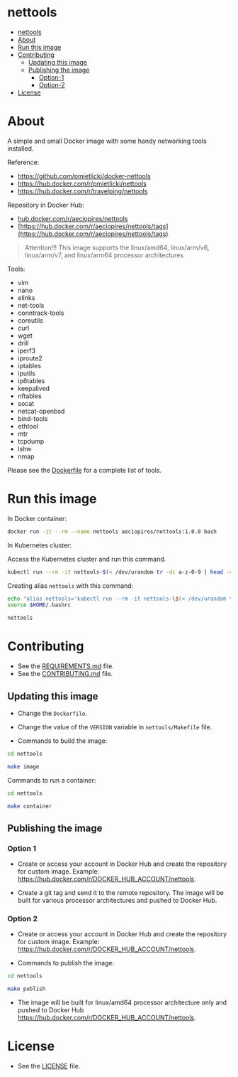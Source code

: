 # nettools

<!-- TOC -->

- [nettools](#nettools)
- [About](#about)
- [Run this image](#run-this-image)
- [Contributing](#contributing)
  - [Updating this image](#updating-this-image)
  - [Publishing the image](#publishing-the-image)
    - [Option-1](#option-1)
    - [Option-2](#option-2)
- [License](#license)

<!-- TOC -->

# About

A simple and small Docker image with some handy networking tools installed.

Reference:
* https://github.com/pmietlicki/docker-nettools
* https://hub.docker.com/r/pmietlicki/nettools
* https://hub.docker.com/r/travelping/nettools

Repository in Docker Hub:
* [hub.docker.com/r/aeciopires/nettools](https://hub.docker.com/r/aeciopires/nettools)
* [https://hub.docker.com/r/aeciopires/nettools/tags](https://hub.docker.com/r/aeciopires/nettools/tags)

> Attention!!!
> This image supports the linux/amd64, linux/arm/v6, linux/arm/v7, and linux/arm64 processor architectures


Tools:
* vim
* nano
* elinks
* net-tools
* conntrack-tools
* coreutils
* curl
* wget
* drill
* iperf3
* iproute2
* iptables
* iputils
* ip6tables
* keepalived
* nftables
* socat
* netcat-openbsd
* bind-tools
* ethtool
* mtr
* tcpdump
* lshw
* nmap

Please see the [Dockerfile](Dockerfile) for a complete list of tools.

# Run this image

In Docker container:

```bash
docker run -it --rm --name nettools aeciopires/nettools:1.0.0 bash
```

In Kubernetes cluster:

Access the Kubernetes cluster and run this command.

```bash
kubectl run --rm -it nettools-$(< /dev/urandom tr -dc a-z-0-9 | head -c${1:-4}) --image=aeciopires/nettools:1.0.0 -n default -- bash
```

Creating alias ``nettools`` with this command:

```bash
echo "alias nettools='kubectl run --rm -it nettools-\$(< /dev/urandom tr -dc a-z-0-9 | head -c${1:-4}) --image=aeciopires/nettools:1.0.0 -n default -- bash'" >> $HOME/.bashrc
source $HOME/.bashrc

nettools
```

# Contributing

* See the [REQUIREMENTS.md](REQUIREMENTS.md) file.
* See the [CONTRIBUTING.md](CONTRIBUTING.md) file.

## Updating this image

* Change the ``Dockerfile``.

* Change the value of the ``VERSION`` variable in ``nettools/Makefile`` file.

* Commands to build the image:

```bash
cd nettools

make image
```

Commands to run a container:

```bash
cd nettools

make container
```

## Publishing the image

### Option 1

* Create or access your account in Docker Hub and create the repository for custom image. Example: https://hub.docker.com/r/DOCKER_HUB_ACCOUNT/nettools. 

* Create a git tag and send it to the remote repository. The image will be built for various processor architectures and pushed to Docker Hub.


### Option 2

* Create or access your account in Docker Hub and create the repository for custom image. Example: https://hub.docker.com/r/DOCKER_HUB_ACCOUNT/nettools. 

* Commands to publish the image:

```bash
cd nettools

make publish
```

* The image will be built for linux/amd64 processor architecture only and pushed to Docker Hub https://hub.docker.com/r/DOCKER_HUB_ACCOUNT/nettools.

# License

* See the [LICENSE](LICENSE) file.
